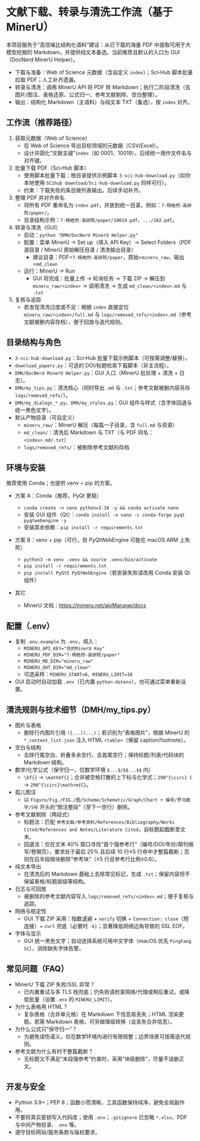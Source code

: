 # 文献下载、转录与清洗工作流（基于 MinerU）

本项目服务于“高信噪比结构化语料”建设：从已下载的海量 PDF 中提取可用于大模型挖掘的 Markdown，并提供纯文本备选。当前推荐且默认的入口为 GUI（DocNerd MinerU Helper）。

- 下载与准备：Web of Science 元数据（含自定义 `index`）；Sci‑Hub 脚本批量拉取 PDF；人工补齐遗漏。
- 转录与清洗：调用 MinerU API 将 PDF 转 Markdown；执行二阶段清洗（去图片/图注、表格还原、公式归一、参考文献剔除、空白整理）。
- 输出：结构化 Markdown（主语料）与纯文本 TXT（备选），按 `index` 对齐。

## 工作流（推荐路径）

1. 获取元数据（Web of Science）
   - 在 Web of Science 导出目标领域的元数据（CSV/Excel）。
   - 设计并固化“文献主键”`index`（如 0001、10019），后续统一用作文件名与对齐键。
2. 批量下载 PDF（Sci‑Hub 脚本）
   - 使用脚本批量下载：根目录提供示例脚本 `3-sci-hub-download.py`（如你本地使用 `SCihub download/Sci-hub-download.py` 同样可行）。
   - 约束：下载失败的条目做列表输出，后续手动补齐。
3. 整理 PDF 并对齐命名
   - 将所有 PDF 重命名为 `index.pdf`，并放到统一目录，例如：`7-杨皓然-高研院/paper/`。
   - 目录结构示例：`7-杨皓然-高研院/paper/10019.pdf`、`.../102.pdf`。
4. 转录与清洗（GUI）
   - 启动：`python "DMH/DocNerd MinerU Helper.py"`
   - 配置：菜单 MinerU → Set up（填入 API Key）→ Select Folders（PDF 源目录 / MinerU 原始解压目录 / 清洗输出目录）
     - 建议目录：PDF=`7-杨皓然-高研院/paper`，原始=`mineru_raw`，输出=`md_clean`
   - 运行：MinerU → Run
     - GUI 将完成：批量上传 → 轮询任务 → 下载 ZIP → 解压到 `mineru_raw/<index>` → 调用清洗 → 生成 `md_clean/<index>.md` 与 `.txt`
5. 复核与追踪
   - 若发现清洗过度或不足：根据 `index` 直接定位 `mineru_raw/<index>/full.md` 与 `logs/removed_refs/<index>.md`（参考文献被删内容存档），便于回放与迭代规则。

## 目录结构与角色

- `3-sci-hub-download.py`：Sci‑Hub 批量下载示例脚本（可按需调整/替换）。
- `download_papers.py`：可选的 DOI/标题检索下载脚本（非主流程）。
- `DMH/DocNerd MinerU Helper.py`：GUI 入口（MinerU 批处理 + 清洗 + 日志）。
- `DMH/my_tips.py`：清洗核心（同时导出 `.md` 与 `.txt`；参考文献被删内容另存 `logs/removed_refs/`）。
- `DMH/my_dialogs_*.py`、`DMH/my_styles.py`：GUI 组件与样式（含字体回退与统一黑色文字）。
- 默认产物目录（可自定义）
  - `mineru_raw/`：MinerU 解压（每篇一子目录，含 `full.md` 与资源）
  - `md_clean/`：清洗后 Markdown 与 TXT（与 PDF 同名：`<index>.md/.txt`）
  - `logs/removed_refs/`：被剔除参考文献的存档

## 环境与安装

推荐使用 Conda；也提供 venv + pip 的方案。

- 方案 A：Conda（推荐，PyQt 更稳）
  - `conda create -n nano python=3.10 -y && conda activate nano`
  - 安装 GUI 组件（Qt）：`conda install -n nano -c conda-forge pyqt pyqtwebengine -y`
  - 安装其余依赖：`pip install -r requirements.txt`

- 方案 B：venv + pip（可行，但 PyQtWebEngine 可能在 macOS ARM 上失败）
  - `python3 -m venv .venv && source .venv/bin/activate`
  - `pip install -r requirements.txt`
  - `pip install PyQt5 PyQtWebEngine`（若安装失败请改用 Conda 安装 Qt 组件）

- 其它
  - MinerU 文档：https://mineru.net/apiManage/docs

## 配置（.env）

- 复制 `.env.example` 为 `.env`，填入：
  - `MINERU_API_KEY="你的MinerU Key"`
  - `MINERU_PDF_DIR="7-杨皓然-高研院/paper"`
  - `MINERU_MD_DIR="mineru_raw"`
  - `MINERU_OUT_DIR="md_clean"`
  - 可选采样：`MINERU_START=0`、`MINERU_LIMIT=10`
- GUI 启动时自动加载 `.env`（已内置 `python-dotenv`），也可通过菜单重新设置。

## 清洗规则与技术细节（DMH/my_tips.py）

- 图片与表格
  - 删除行内图片引用 `![...](...)`；若识别为“表格图片”，根据 MinerU 的 `*_content_list.json` 注入 HTML `<table>`（保留 caption/footnote）。
- 空白与结构
  - 去除行尾空白、折叠多余空行、去首尾空行；保持标题/列表/代码块的 Markdown 结构。
- 数学/化学公式（保守归一，仅数学环境 `$...$/$$...$$` 内）
  - `\bf{}` → `\mathbf{}`；合并被空格打散的上下标与化学式；`290^{\circ} C` → `290^{\circ}\mathrm{C}`。
- 孤儿图注
  - 以 `Figure/Fig./FIG./图/Scheme/Schematic/Graph/Chart + 编号/罗马数字/S号` 开头的“图注整段”（至下一空行）删除。
- 参考文献剔除（两段式）
  - 标题法：匹配 `参考文献/参考资料/References/Bibliography/Works Cited/References and Notes/Literature Cited`，自标题起截断至文末。
  - 回退法：仅在文末 40% 窗口寻找“首个强参考行”（编号/DOI/年份/期刊缩写/卷期页），要求处于最后 25% 且后续 10 行≥5 行命中才整篇截断；否则在后半段按块删除“参考块”（≥5 行且参考行比例≥0.6）。
- 纯文本导出
  - 在清洗后的 Markdown 基础上去除常见标记，生成 `.txt`；保留内容但不保留表格/标题层级等结构。
- 日志与可回放
  - 被删除的参考文献内容写入 `logs/removed_refs/<index>.md`；便于复核与追踪。
- 网络与稳定性
  - GUI 下载 ZIP 采用：指数退避 + `verify` 切换 + `Connection: close`（短连接）+ `curl` 兜底（必要时 `-k`）；显著降低网络边角导致的 SSL EOF。
- 字体与显示
  - GUI 统一黑色文字；自动选择系统可用中文字体（macOS 优先 `PingFang SC`），消除缺失字体告警。

## 常见问题（FAQ）

- MinerU 下载 ZIP 失败/SSL 异常？
  - 已内置重试与多 TLS 栈兜底；仍失败请检查网络/代理或稍后重试，或降低批量（设置 `.env` 的 `MINERU_LIMIT`）。
- 为什么表格用 HTML？
  - 复杂表格（合并单元格）在 Markdown 下信息易丢失；HTML 渲染更稳。若需 Markdown 表格，可另做降级转换（会丢失合并信息）。
- 为什么公式只“保守归一”？
  - 为避免误伤语义，仅在数学环境内进行有限规整；边界场景可按需迭代规则。
- 参考文献为什么有时不整篇截断？
  - 无标题又不满足“末段强参考”约束时，采用“块级删除”，尽量不误删正文。

## 开发与安全

- Python 3.9+；PEP 8；函数小而清晰，工具函数保持纯净，避免全局副作用。
- 不要将真实密钥写入代码库；使用 `.env`；`.gitignore` 已忽略 `*.xlsx`、PDF 与中间产物目录、`.env` 等。
- 遵守目标网站/服务条款与版权要求。
